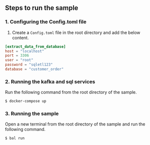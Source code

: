## Steps to run the sample

### 1. Configuring the Config.toml file
1. Create a `Config.toml` file in the root directory and add the below content.
```toml
[extract_data_from_database]
host = "localhost"
port = 3306
user = "root"
password = "sqletl123"
database = "customer_order"
```

### 2. Running the kafka and sql services
Run the following command from the root directory of the sample.
```sh
$ docker-compose up
```

### 3. Running the sample
Open a new terminal from the root directory of the sample and run the following command.
```sh
$ bal run
```
